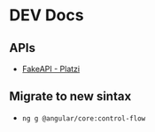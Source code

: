 # DEV Docs
## APIs
- [FakeAPI - Platzi](https://fakeapi.platzi.com/)

## Migrate to new sintax
- ``ng g @angular/core:control-flow``
